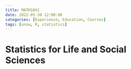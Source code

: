 ```yaml
---
title: MATH1041
date: 2022-05-30 12:00:00
categories: [Experience, Education, Courses]
tags: [unsw, R, statistics]
---
```


# Statistics for Life and Social Sciences
